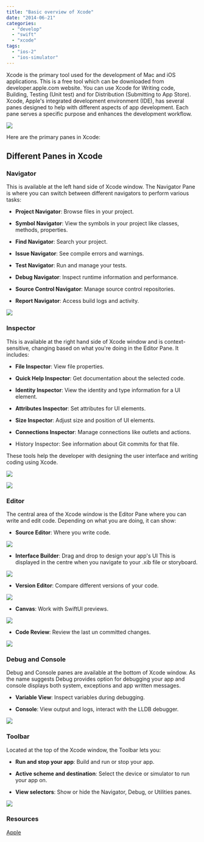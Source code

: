 ```yaml
---
title: "Basic overview of Xcode"
date: "2014-06-21"
categories: 
  - "develop"
  - "swift"
  - "xcode"
tags: 
  - "ios-2"
  - "ios-simulator"
---
```


Xcode is the primary tool used for the development of Mac and iOS applications. This is a free tool which can be downloaded from developer.apple.com website. You can use Xcode for Writing code, Building, Testing (Unit test) and for Distribution (Submitting to App Store). Xcode, Apple's integrated development environment (IDE), has several panes designed to help with different aspects of app development. Each pane serves a specific purpose and enhances the development workflow.

![](/assets/images/Xcode-Panes-1024x583.jpg)

Here are the primary panes in Xcode:

## Different Panes in Xcode

### **Navigator**

This is available at the left hand side of Xcode window. The Navigator Pane is where you can switch between different navigators to perform various tasks:

- **Project Navigator**: Browse files in your project.

- **Symbol Navigator**: View the symbols in your project like classes, methods, properties.

- **Find Navigator**: Search your project.

- **Issue Navigator**: See compile errors and warnings.

- **Test Navigator**: Run and manage your tests.

- **Debug Navigator**: Inspect runtime information and performance.

- **Source Control Navigator**: Manage source control repositories.

- **Report Navigator**: Access build logs and activity.

![](/assets/images/Navigator.png)

### Inspector

This is available at the right hand side of Xcode window and is context-sensitive, changing based on what you're doing in the Editor Pane. It includes:

- **File Inspector**: View file properties.

- **Quick Help Inspector**: Get documentation about the selected code.

- **Identity Inspector**: View the identity and type information for a UI element.

- **Attributes Inspector**: Set attributes for UI elements.

- **Size Inspector**: Adjust size and position of UI elements.

- **Connections Inspector**: Manage connections like outlets and actions.

- History Inspector: See information about Git commits for that file.

These tools help the developer with designing the user interface and writing coding using Xcode.

![](/assets/images/Inspector-Pane-1-592x1024.png)

![](/assets/images/Inspector-Pane-2-1.png)

### Editor

The central area of the Xcode window is the Editor Pane where you can write and edit code. Depending on what you are doing, it can show:

- **Source Editor**: Where you write code.

![](/assets/images/Editor-1024x475.png)

- **Interface Builder**: Drag and drop to design your app's UI This is displayed in the centre when you navigate to your .xib file or storyboard.

![](/assets/images/Interface-Builder-1024x796.png)

- **Version Editor**: Compare different versions of your code.

![](/assets/images/Version-Editor-1024x584.jpg)

- **Canvas**: Work with SwiftUI previews.

![](/assets/images/SwiftUI-Canvas-1024x885.jpg)

- **Code Review**: Review the last un committed changes.

![](/assets/images/Code-Review-1024x634.png)

### Debug and Console

Debug and Console panes are available at the bottom of Xcode window. As the name suggests Debug provides option for debugging your app and console displays both system, exceptions and app written messages.

- **Variable View**: Inspect variables during debugging.

- **Console**: View output and logs, interact with the LLDB debugger.

![](/assets/images/Debug-Console-1024x178.png)

### Toolbar

Located at the top of the Xcode window, the Toolbar lets you:

- **Run and stop your app**: Build and run or stop your app.

- **Active scheme and destination**: Select the device or simulator to run your app on.

- **View selectors**: Show or hide the Navigator, Debug, or Utilities panes.

![](/assets/images/Screenshot-2024-04-06-at-2.22.47 PM-1024x355.jpg)

### Resources

[Apple](https://developer.apple.com/documentation/xcode/configuring-the-xcode-project-window)
